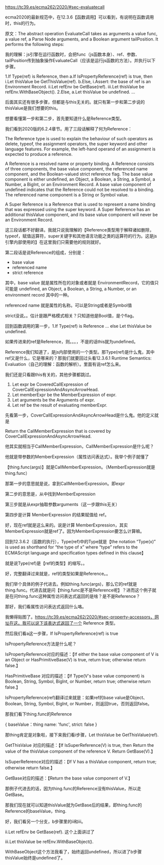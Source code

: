 https://tc39.es/ecma262/2020/#sec-evaluatecall

ecma2020的最新规范中，在12.3.6【函数调用】可以看到，有说明在函数调用时，this的行为。

原文：The abstract operation EvaluateCall takes as arguments a value func, a value ref, a Parse Node arguments, and a Boolean argument tailPosition. It performs the following steps:

我的理解：js引擎在运行函数时，会把func（js函数本身）、ref、参数、tailPosition传到抽象操作EvaluateCall（应该是运行js函数的方法）。并执行以下步骤。

1.If Type(ref) is Reference, then
    a.If IsPropertyReference(ref) is true, then
        i.Let thisValue be GetThisValue(ref).
    b.Else,
        i.Assert: the base of ref is an Environment Record.
        ii.Let refEnv be GetBase(ref).
        iii.Let thisValue be refEnv.WithBaseObject().
2.Else,
    a.Let thisValue be undefined.
...

后面其实还有很多步骤，但都是与this无关的。就只有第一步和第二步说的thisValue是我们想要的this。

想要看懂第一步和第二步，首先要知道什么是Reference类型。

我们看到2020版的6.2.4章节。用了三段话解释了何为Reference：

The Reference type is used to explain the behaviour of such operators as delete, typeof, the assignment operators, the super keyword and other language features. For example, the left-hand operand of an assignment is expected to produce a reference.

A Reference is a resolved name or property binding. A Reference consists of three components, the base value component, the referenced name component, and the Boolean-valued strict reference flag. The base value component is either undefined, an Object, a Boolean, a String, a Symbol, a Number, a BigInt, or an Environment Record. A base value component of undefined indicates that the Reference could not be resolved to a binding. The referenced name component is a String or Symbol value.

A Super Reference is a Reference that is used to represent a name binding that was expressed using the super keyword. A Super Reference has an additional thisValue component, and its base value component will never be an Environment Record.

这三段话都不好翻译。我就只说我理解的【Reference类型用于解释诸如删除，typeof，赋值运算符，super关键字和其他语言功能之类的运算符的行为。这是js引擎内部使用的】在这里我们只需要他的规则就好。

第二段话是说Reference的组成，分别是：

* base value
* referenced name
* strict reference

其中，base value 就是属性所在的对象或者就是 EnvironmentRecord，它的值只可能是 undefined, an Object, a Boolean, a String, a Number, or an environment record 其中的一种。

referenced name 就是属性的名称。可以是String或者是Symbol值

strict没说。。估计是跟严格模式相关？只知道他是Bool值，是个flag。

回到函数调用的第一步，1.If Type(ref) is Reference ... else Let thisValue be undefined.

如果传进来的ref是Reference，则。。。，不是的话this就为undefined。

Reference我们知道了，是js内部使用的一个类型。那Type(ref)是什么鬼，其中ref又是什么，它是哪来的？那我们就要回过头看12.3.6.1 Runtime Semantics: Evaluation（自己的理解：函数的解析）。里面有说ref怎么来。

我们还是只看跟this有关的，其他步骤都跳过。

1.  Let expr be CoveredCallExpression of CoverCallExpressionAndAsyncArrowHead.
2.  Let memberExpr be the MemberExpression of expr.
3.  Let arguments be the Arguments of expr.
4. Let ref be the result of evaluating memberExpr.

先看第一步，CoverCallExpressionAndAsyncArrowHead是什么鬼。他的定义就是

Return the CallMemberExpression that is covered by CoverCallExpressionAndAsyncArrowHead.

他其实就相当于CallMemberExpression，CallMemberExpression是什么呢？

他就是带参数的MemberExpression（属性访问表达式）。我举个例子就懂了

【thing.func(args)】就是CallMemberExpression。（MemberExpression就是thing.func）

那第一步的意思就是说，拿到CallMemberExpression。即expr

第二步的意思是，从中找到MemberExpression

第三步就是从expr抽取参数arguments（这一步跟this无关）

第四步是计算 MemberExpression 的结果赋值给 ref。

好，现在ref就是这么来的。说是计算 MemberExpression，其实MemberExpression就是ref了。因为MemberExpression要怎么计算嘛。

回到12.3.6.2（函数的执行），Type(ref)中的Type就是【the notation “Type(x)” is used as shorthand for “the type of x” where “type” refers to the ECMAScript language and specification types defined in this clause】

就是说Type(ref)是【ref的类型】的缩写。。

好，完整翻译过来就是，ref的类型如果是Reference。。

我们举个具体的例子代进去。例如thing.func(args)，那么它的ref就是thing.func。代进去就是问【thing.func是不是Reference呢】？进而这个例子就是在问thing.func这种属性访问表达式返回的是啥？是不是Reference？

那好，我们看属性访问表达式返回什么咯。

我懒得贴图了。https://tc39.es/ecma262/2020/#sec-property-accessors，网址在这。我可以说下该表达式返回了一个 Reference 类型。

然后我们看a这一步骤，If IsPropertyReference(ref) is true

IsPropertyReference方法是什么呢？

IsPropertyReference对应的描述：【If either the base value component of V is an Object or HasPrimitiveBase(V) is true, return true; otherwise return false.】

HasPrimitiveBase 对应的描述：【If Type(V's base value component) is Boolean, String, Symbol, BigInt, or Number, return true; otherwise return false.】

IsPropertyReference(ref)翻译过来就是：如果ref的base value是Object、Boolean, String, Symbol, BigInt, or Number，则返回true，否则返回false。

那我们看下thing.func的Reference

{
    baseValue：thing
    name: 'func',
    strict: false
}

那thing肯定是对象啦，接下来我们看i步骤，Let thisValue be GetThisValue(ref).

GetThisValue 对应的描述：【If IsSuperReference(V) is true, then Return the value of the thisValue component of the reference V. Return GetBase(V).】

IsSuperReference对应的描述：【If V has a thisValue component, return true; otherwise return false.】

GetBase对应的描述：【Return the base value component of V.】

那例子代进去的话，因为thing.func的Reference没有thisValue，所以走GetBase。

那我们现在就可以知道thisValue就为GetBase后的结果，即thing.func的Reference的baseValue，thing.

好，我们看另一个分支，b步骤里的ii和iii。

ii.Let refEnv be GetBase(ref).
这个上面讲过了

iii.Let thisValue be refEnv.WithBaseObject().

WithBaseObject这个方法我看了，始终返回undefined，所以进了b步骤thisValue始终是undefined了。

